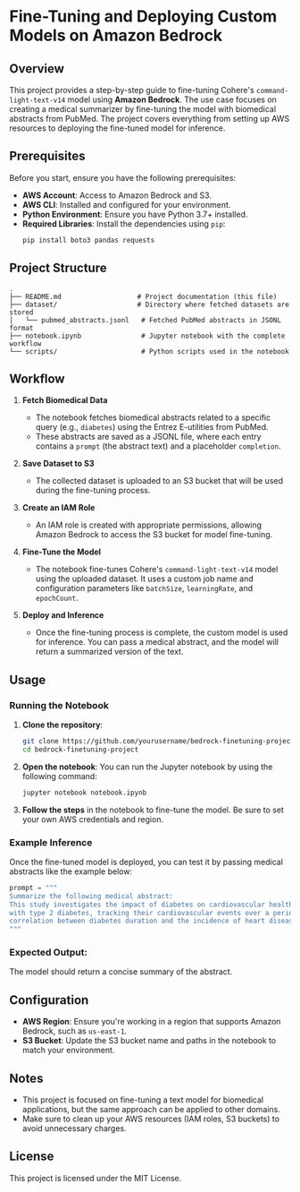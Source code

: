 # Fine-Tuning and Deploying Custom Models on Amazon Bedrock

## Overview

This project provides a step-by-step guide to fine-tuning Cohere's `command-light-text-v14` model using **Amazon Bedrock**. The use case focuses on creating a medical summarizer by fine-tuning the model with biomedical abstracts from PubMed. The project covers everything from setting up AWS resources to deploying the fine-tuned model for inference.

## Prerequisites

Before you start, ensure you have the following prerequisites:
- **AWS Account**: Access to Amazon Bedrock and S3.
- **AWS CLI**: Installed and configured for your environment.
- **Python Environment**: Ensure you have Python 3.7+ installed.
- **Required Libraries**: Install the dependencies using `pip`:
  ```bash
  pip install boto3 pandas requests
  ```

## Project Structure

```
.
├── README.md                   # Project documentation (this file)
├── dataset/                    # Directory where fetched datasets are stored
│   └── pubmed_abstracts.jsonl   # Fetched PubMed abstracts in JSONL format
├── notebook.ipynb               # Jupyter notebook with the complete workflow
└── scripts/                     # Python scripts used in the notebook
```

## Workflow

1. **Fetch Biomedical Data**
   - The notebook fetches biomedical abstracts related to a specific query (e.g., `diabetes`) using the Entrez E-utilities from PubMed.
   - These abstracts are saved as a JSONL file, where each entry contains a `prompt` (the abstract text) and a placeholder `completion`.

2. **Save Dataset to S3**
   - The collected dataset is uploaded to an S3 bucket that will be used during the fine-tuning process.

3. **Create an IAM Role**
   - An IAM role is created with appropriate permissions, allowing Amazon Bedrock to access the S3 bucket for model fine-tuning.

4. **Fine-Tune the Model**
   - The notebook fine-tunes Cohere's `command-light-text-v14` model using the uploaded dataset. It uses a custom job name and configuration parameters like `batchSize`, `learningRate`, and `epochCount`.

5. **Deploy and Inference**
   - Once the fine-tuning process is complete, the custom model is used for inference. You can pass a medical abstract, and the model will return a summarized version of the text.

## Usage

### Running the Notebook

1. **Clone the repository**:
   ```bash
   git clone https://github.com/yourusername/bedrock-finetuning-project.git
   cd bedrock-finetuning-project
   ```

2. **Open the notebook**:
   You can run the Jupyter notebook by using the following command:
   ```bash
   jupyter notebook notebook.ipynb
   ```

3. **Follow the steps** in the notebook to fine-tune the model. Be sure to set your own AWS credentials and region.

### Example Inference

Once the fine-tuned model is deployed, you can test it by passing medical abstracts like the example below:

```python
prompt = """
Summarize the following medical abstract:
This study investigates the impact of diabetes on cardiovascular health. The research involved a cohort of 200 patients 
with type 2 diabetes, tracking their cardiovascular events over a period of 5 years. The results indicate a significant 
correlation between diabetes duration and the incidence of heart disease.
"""
```

### Expected Output:
The model should return a concise summary of the abstract.

## Configuration

- **AWS Region**: Ensure you're working in a region that supports Amazon Bedrock, such as `us-east-1`.
- **S3 Bucket**: Update the S3 bucket name and paths in the notebook to match your environment.

## Notes

- This project is focused on fine-tuning a text model for biomedical applications, but the same approach can be applied to other domains.
- Make sure to clean up your AWS resources (IAM roles, S3 buckets) to avoid unnecessary charges.

## License

This project is licensed under the MIT License.
